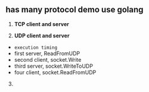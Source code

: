 ## has many protocol demo use golang

1. **TCP client and server**

2. **UDP client and server**
- `execution timing`
- first server, ReadFromUDP
- second client, socket.Write
- third server, socket.WriteToUDP
- four client, socket.ReadFromUDP
3.